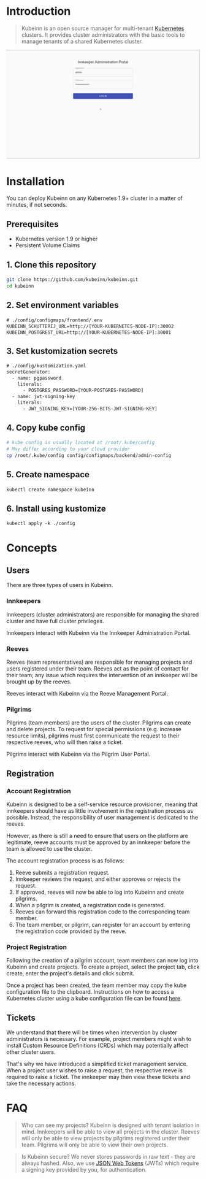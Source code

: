# Introduction
> Kubeinn is an open source manager for multi-tenant [Kubernetes](https://github.com/kubernetes/kubernetes) clusters. It provides cluster administrators with the basic tools to manage tenants of a shared Kubernetes cluster.

![](./img/kubeinn-demo.gif)

# Installation
You can deploy Kubeinn on any Kubernetes 1.9+ cluster in a matter of minutes, if not seconds. 

## Prerequisites
- Kubernetes version 1.9 or higher
- Persistent Volume Claims

## 1. Clone this repository
```bash
git clone https://github.com/kubeinn/kubeinn.git
cd kubeinn
```

## 2. Set environment variables
```
# ./config/configmaps/frontend/.env
KUBEINN_SCHUTTERIJ_URL=http://[YOUR-KUBERNETES-NODE-IP]:30002
KUBEINN_POSTGREST_URL=http://[YOUR-KUBERNETES-NODE-IP]:30001
```

## 3. Set kustomization secrets
```
# ./config/kustomization.yaml
secretGenerator:
  - name: pgpassword
    literals:
      - POSTGRES_PASSWORD=[YOUR-POSTGRES-PASSWORD]
  - name: jwt-signing-key
    literals:
      - JWT_SIGNING_KEY=[YOUR-256-BITS-JWT-SIGNING-KEY]
```

## 4. Copy kube config
```bash
# kube config is usually located at /root/.kube/config
# May differ according to your cloud provider
cp /root/.kube/config config/configmaps/backend/admin-config
```

## 5. Create namespace
```bash
kubectl create namespace kubeinn
```

## 6. Install using kustomize
```
kubectl apply -k ./config
```

# Concepts
## Users
There are three types of users in Kubeinn. 

### Innkeepers
Innkeepers (cluster administrators) are responsible for managing the shared cluster and have full cluster privileges.  

Innkeepers interact with Kubeinn via the Innkeeper Administration Portal.

### Reeves 
Reeves (team representatives) are responsible for managing projects and users registered under their team. Reeves act as the point of contact for their team; any issue which requires the intervention of an innkeeper will be brought up by the reeves. 

Reeves interact with Kubeinn via the Reeve Management Portal.

### Pilgrims 
Pilgrims (team members) are the users of the cluster. Pilgrims can create and delete projects. To request for special permissions (e.g. increase resource limits), pilgrims must first communicate the request to their respective reeves, who will then raise a ticket. 

Pilgrims interact with Kubeinn via the Pilgrim User Portal.

## Registration
### Account Registration
Kubeinn is designed to be a self-service resource provisioner, meaning that innkeepers should have as little involvement in the registration process as possible. Instead, the responsibility of user management is dedicated to the reeves.

However, as there is still a need to ensure that users on the platform are legitimate, reeve accounts must be approved by an innkeeper before the team is allowed to use the cluster.

The account registration process is as follows:
1. Reeve submits a registration request.
2. Innkeeper reviews the request, and either approves or rejects the request.
3. If approved, reeves will now be able to log into Kubeinn and create pilgrims.
4. When a pilgrim is created, a registration code is generated.
5. Reeves can forward this registration code to the corresponding team member.
6. The team member, or pilgrim, can register for an account by entering the registration code provided by the reeve.

### Project Registration
Following the creation of a pilgrim account, team members can now log into Kubeinn and create projects. To create a project, select the project tab, click create, enter the project's details and click submit. 

Once a project has been created, the team member may copy the kube configuration file to the clipboard. Instructions on how to access a Kubernetes cluster using a kube configuration file can be found [here](https://kubernetes.io/docs/concepts/configuration/organize-cluster-access-kubeconfig/#).

## Tickets
We understand that there will be times when intervention by cluster administrators is necessary. For example, project members might wish to install Custom Resource Definitions (CRDs) which may potentially affect other cluster users.

That's why we have introduced a simplified ticket management service. When a project user wishes to raise a request, the respective reeve is required to raise a ticket. The innkeeper may then view these tickets and take the necessary actions.

# FAQ
> Who can see my projects?
Kubeinn is designed with tenant isolation in mind. Innkeepers will be able to view all projects in the cluster. Reeves will only be able to view projects by pilgrims registered under their team. Pilgrims will only be able to view their own projects.

> Is Kubeinn secure?
We never stores passwords in raw text - they are always hashed. Also, we use [JSON Web Tokens](https://jwt.io/) (JWTs) which require a signing key provided by you, for authentication.